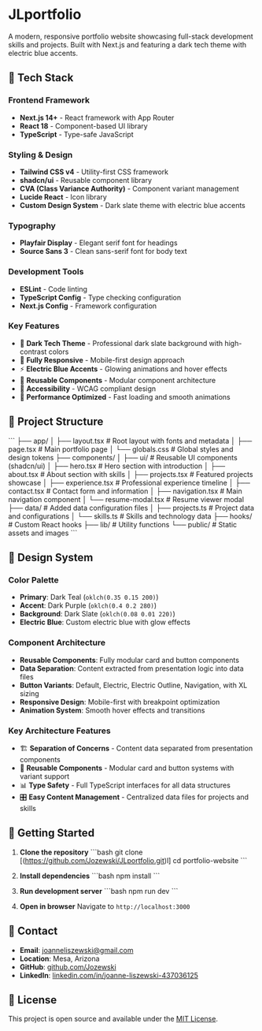 # JLportfolio

A modern, responsive portfolio website showcasing full-stack development skills and projects. Built with Next.js and featuring a dark tech theme with electric blue accents.

## 🚀 Tech Stack

### Frontend Framework
- **Next.js 14+** - React framework with App Router
- **React 18** - Component-based UI library
- **TypeScript** - Type-safe JavaScript

### Styling & Design
- **Tailwind CSS v4** - Utility-first CSS framework
- **shadcn/ui** - Reusable component library
- **CVA (Class Variance Authority)** - Component variant management
- **Lucide React** - Icon library
- **Custom Design System** - Dark slate theme with electric blue accents

### Typography
- **Playfair Display** - Elegant serif font for headings
- **Source Sans 3** - Clean sans-serif font for body text

### Development Tools
- **ESLint** - Code linting
- **TypeScript Config** - Type checking configuration
- **Next.js Config** - Framework configuration

### Key Features
- 🎨 **Dark Tech Theme** - Professional dark slate background with high-contrast colors
- 📱 **Fully Responsive** - Mobile-first design approach
- ⚡ **Electric Blue Accents** - Glowing animations and hover effects
- 🧩 **Reusable Components** - Modular component architecture
- 🎯 **Accessibility** - WCAG compliant design
- 🚀 **Performance Optimized** - Fast loading and smooth animations

## 📁 Project Structure

\`\`\`
├── app/
│   ├── layout.tsx          # Root layout with fonts and metadata
│   ├── page.tsx            # Main portfolio page
│   └── globals.css         # Global styles and design tokens
├── components/
│   ├── ui/                 # Reusable UI components (shadcn/ui)
│   ├── hero.tsx           # Hero section with introduction
│   ├── about.tsx          # About section with skills
│   ├── projects.tsx       # Featured projects showcase
│   ├── experience.tsx     # Professional experience timeline
│   ├── contact.tsx        # Contact form and information
│   ├── navigation.tsx     # Main navigation component
│   └── resume-modal.tsx   # Resume viewer modal
├── data/                  # Added data configuration files
│   ├── projects.ts        # Project data and configurations
│   └── skills.ts          # Skills and technology data
├── hooks/                 # Custom React hooks
├── lib/                   # Utility functions
└── public/               # Static assets and images
\`\`\`

## 🎨 Design System

### Color Palette
- **Primary**: Dark Teal (`oklch(0.35 0.15 200)`)
- **Accent**: Dark Purple (`oklch(0.4 0.2 280)`)
- **Background**: Dark Slate (`oklch(0.08 0.01 220)`)
- **Electric Blue**: Custom electric blue with glow effects

### Component Architecture
- **Reusable Components**: Fully modular card and button components
- **Data Separation**: Content extracted from presentation logic into data files
- **Button Variants**: Default, Electric, Electric Outline, Navigation, with XL sizing
- **Responsive Design**: Mobile-first with breakpoint optimization
- **Animation System**: Smooth hover effects and transitions

### Key Architecture Features
- 🏗️ **Separation of Concerns** - Content data separated from presentation components
- 🔄 **Reusable Components** - Modular card and button systems with variant support
- 📊 **Type Safety** - Full TypeScript interfaces for all data structures
- 🎛️ **Easy Content Management** - Centralized data files for projects and skills

## 🚀 Getting Started

1. **Clone the repository**
   \`\`\`bash
   git clone [(https://github.com/Jozewski/JLportfolio.git)l]
   cd portfolio-website
   \`\`\`

2. **Install dependencies**
   \`\`\`bash
   npm install
   \`\`\`

3. **Run development server**
   \`\`\`bash
   npm run dev
   \`\`\`

4. **Open in browser**
   Navigate to `http://localhost:3000`

## 📧 Contact

- **Email**: joanneliszewski@gmail.com
- **Location**: Mesa, Arizona
- **GitHub**: [github.com/Jozewski](https://github.com/Jozewski)
- **LinkedIn**: [linkedin.com/in/joanne-liszewski-437036125](https://linkedin.com/in/joanne-liszewski-437036125)

## 📄 License

This project is open source and available under the [MIT License](LICENSE).

